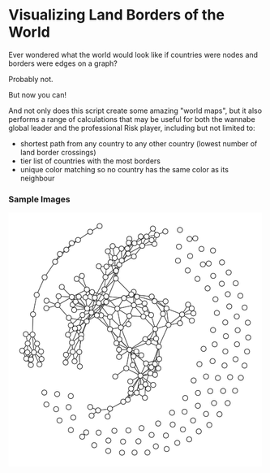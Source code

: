 # Visualizing Land Borders of the World

Ever wondered what the world would look like if countries were nodes and borders were edges on a graph?

Probably not.

But now you can!

And not only does this script create some amazing "world maps", but it also performs a range of calculations that
may be useful for both the wannabe global leader and the professional Risk player, including but not limited to:

* shortest path from any country to any other country (lowest number of land border crossings)
* tier list of countries with the most borders
* unique color matching so no country has the same color as its neighbour

### Sample Images

![image](images/circularwhite.png)
